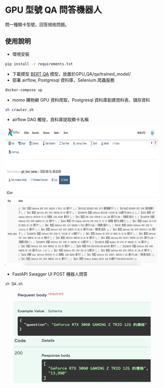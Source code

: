 # GPU 型號 QA 問答機器人
問一種顯卡型號，回答規格問題。

## 使用說明
* 環境安裝
``` bash
pip install -r requirements.txt
```
* 下載模型
[BERT QA](https://drive.google.com/file/d/1_JcO9SZL_mZ3LCHhIP_zBCrsrBnY-H75/view?usp=sharing "BERT QA") 模型，放置於GPU_QA/qa/trained_model/ 
* 部署 airflow, Postgresql 資料庫，Selenium 爬蟲服務

``` bash
docker-compose up
```
  
* momo 購物網 GPU 資料爬取，Postgresql 資料庫創建資料表、儲存資料

``` bash
sh crawler.sh
```
  
* airflow DAG 觸發，資料庫提取顯卡名稱
<div align="center">
    <img src="./images/airflow.png" width="900" height="455">
</div>

* FastAPI Swagger UI POST 機器人問答
``` bash
sh QA.sh
```
<div align="center">
    <img src="./images/api_q.png" width="450" height="150">
    <img src="./images/api_a.png" width="450" height="150">
</div>
